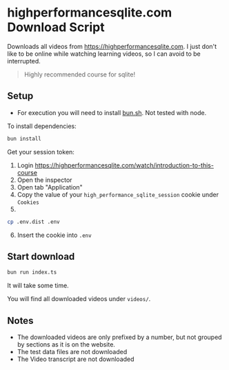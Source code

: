 # highperformancesqlite.com Download Script

Downloads all videos from https://highperformancesqlite.com. I just don't like to be online while watching learning videos, so I can avoid to be interrupted.

> Highly recommended course for sqlite!

## Setup

- For execution you will need to install [bun.sh](https://bun.sh/). Not tested with node.

To install dependencies:

```bash
bun install
```

Get your session token:

1. Login https://highperformancesqlite.com/watch/introduction-to-this-course
2. Open the inspector
3. Open tab "Application"
4. Copy the value of your `high_performance_sqlite_session` cookie under `Cookies`
5.

```sh
cp .env.dist .env
```

6. Insert the cookie into `.env`

## Start download

```bash
bun run index.ts
```

It will take some time.

You will find all downloaded videos under `videos/`.

## Notes

- The downloaded videos are only prefixed by a number, but not grouped by sections as it is on the website.
- The test data files are not downloaded
- The Video transcript are not downloaded

